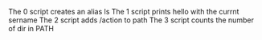 The 0 script creates an alias ls
The 1 script prints hello with the currnt sername
The 2 script adds /action to path
The 3 script counts the number of dir in PATH

